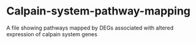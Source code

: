 # Calpain-system-pathway-mapping
A file showing pathways mapped by DEGs associated with altered expression of calpain system genes
